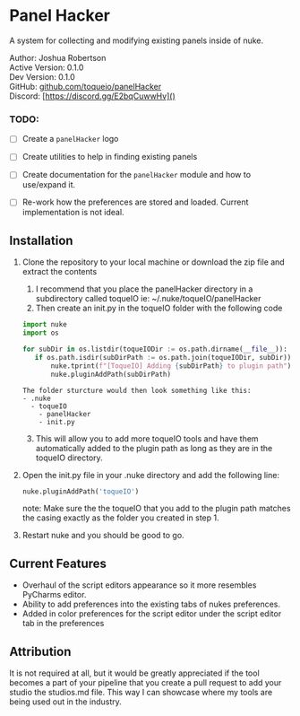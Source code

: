 

# Panel Hacker
A system for collecting and modifying existing panels inside of nuke.

Author: Joshua Robertson  
Active Version: 0.1.0  
Dev Version: 0.1.0  
GitHub: [github.com/toqueio/panelHacker]()  
Discord: [https://discord.gg/E2bqCuwwHv]()

### TODO:
- [ ] Create a `panelHacker` logo
- [ ] Create utilities to help in finding existing panels
- [ ] Create documentation for the `panelHacker` module and how to use/expand it.
- [ ] Re-work how the preferences are stored and loaded.  Current implementation is not ideal.


## Installation

1. Clone the repository to your local machine or download the zip file and extract the contents
   1. I recommend that you place the panelHacker directory in a subdirectory called toqueIO ie: ~/.nuke/toqueIO/panelHacker
   2. Then create an init.py in the toqueIO folder with the following code
    ```python
   import nuke
   import os
   
   for subDir in os.listdir(toqueIODir := os.path.dirname(__file__)):
       if os.path.isdir(subDirPath := os.path.join(toqueIODir, subDir)):
           nuke.tprint(f"[ToqueIO] Adding {subDirPath} to plugin path")
           nuke.pluginAddPath(subDirPath)
    ```
       The folder sturcture would then look something like this:
       - .nuke
         - toqueIO
           - panelHacker
           - init.py   
   3. This will allow you to add more toqueIO tools and have them automatically added to the plugin path as long as they are in the toqueIO directory.

2. Open the init.py file in your .nuke directory and add the following line:
    ```python
    nuke.pluginAddPath('toqueIO')
    ```
   note: Make sure the the toqueIO that you add to the plugin path matches the casing exactly as the folder you created in step 1.
3. Restart nuke and you should be good to go.

## Current Features

* Overhaul of the script editors appearance so it more resembles PyCharms editor.
* Ability to add preferences into the existing tabs of nukes preferences.
* Added in color preferences for the script editor under the script editor tab in the preferences

## Attribution
It is not required at all, but it would be greatly appreciated if the tool becomes a part of your pipeline that you create a pull request to add your studio the studios.md file.  This way I can showcase where my tools are being used out in the industry.
